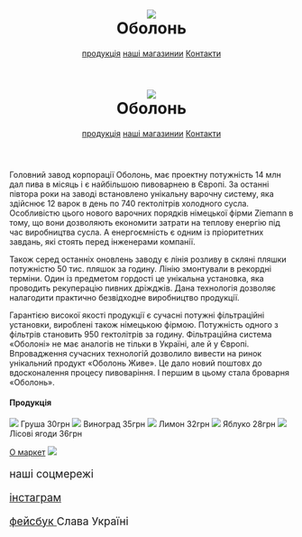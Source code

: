 <html>
 <body>
<head>
<link rel="stylesheet" href="style.css"/>
</head>
<header>
<h1><img src="https://www.beer.ua/wp-content/uploads/2016/12/obol.jpg"/><br/>Оболонь</h1>
<nav class="navi">
<a class="navigatio" href="#prodykt">продукція</a>
<a class="navigatin" href="#oo">наші магазинии</a>
<a class="navigaion" href="#rrr">Контакти</a>
</nav>
</header>
<head>
<link rel="stylesheet" href="style.css"/>
</head>
<header>
<h1><img src="https://www.beer.ua/wp-content/uploads/2016/12/obol.jpg"/><br/>Оболонь</h1>
<nav class="navi">
<a class="navigatio" href="#prodykt">продукція</a>
<a class="navigatin" href="#oo">наші магазинии</a>
<a class="navigaion" href="#rrr">Контакти</a>
</nav>
</header>
<p>Головний завод корпорації Оболонь, має проектну потужність 14 млн дал пива в місяць і є найбільшою пивоварнею в Європі. За останні півтора роки на заводі встановлено унікальну варочну систему, яка здійснює 12 варок в день по 740 гектолітрів холодного сусла. Особливістю цього нового варочних порядків німецької фірми Ziemann в тому, що вони дозволяють економити затрати на теплову енергію під час виробництва сусла. А енергоємність є одним із пріоритетних завдань, які стоять перед інженерами компанії.

Також серед останніх оновлень заводу є лінія розливу в скляні пляшки потужністю 50 тис. пляшок за годину. Лінію змонтували в рекордні терміни. Один із предметом гордості це унікальна установка, яка проводить  рекуперацію пивних дріжджів. Дана технологія дозволяє налагодити практично безвідходне виробництво продукції.

Гарантією високої якості продукції є сучасні потужні фільтраційні установки, вироблені також німецькою фірмою. Потужність одного з фільтрів становить 950 гектолітрів за годину. Фільтраційна система «Оболоні» не має аналогів не тільки в Україні, але й у Європі. Впровадження сучасних технологій дозволило вивести на ринок унікальний продукт «Оболонь Живе». Це дало новий поштовх до вдосконалення процесу пивоваріння. І першим в цьому стала броварня «Оболонь».</p>

<h4 class="rrr" id="prodykt">Продукція</h4>
<p class="kkk">
<img class="hhg" src="https://obolon.ua/img/products/15434.png" />
Груша 30грн  
<img class="hhg" src="https://obolon.ua/img/products/preview/15217.png" />
Виноград 35грн   
<img class="hhg" src="https://obolon.ua/img/products/preview/96953.png" />
 Лимон 32грн
<img class="hhg" src="https://obolon.ua/img/products/preview/74706.png" />
 Яблуко 28грн
<img class="hhg" src="https://obolon.ua/img/products/preview/89935.png" />
Лісові ягоди 36грн </p>

<main>
<a id="oo" class="uuu" href="https://www.facebook.com/obolonmarket/">O маркет</a>
<a href="https://www.facebook.com/obolonmarket/"><img  src="https://scontent-iev1-1.xx.fbcdn.net/v/t39.30808-6/316105323_3141048456115824_359949158806020903_n.jpg?stp=dst-jpg_s960x960&_nc_cat=109&ccb=1-7&_nc_sid=e3f864&_nc_ohc=rjVQXh1x2VkAX_l3im5&_nc_ht=scontent-iev1-1.xx&oh=00_AfAAi7xiCtPRSf7WQfUmvisw6rjhze6nki32QSJWVfNMGw&oe=645AAB86"/> </a> </main>
<footer>
<p class="tyt" style="font-size:19px " id="rrr" >наші соцмережі</p>
  <p style="font-size:19px"> <a href="https://www.instagram.com/obolon_ukr/">інстаграм</a></p>
 <p style="font-size:19px"> <a href="https://www.facebook.com/kiev.klab/posts/%D0%BF%D0%B8%D0%B2%D0%B7%D0%B0%D0%B2%D0%BE%D0%B4-%D0%BE%D0%B1%D0%BE%D0%BB%D0%BE%D0%BD%D1%8C%D0%B5%D0%B3%D0%BE-%D0%B8%D1%81%D1%82%D0%BE%D1%80%D0%B8%D1%8F-%D0%B1%D0%B5%D1%80%D0%B5%D1%82-%D1%81%D0%B2%D0%BE%D0%B5-%D0%BD%D0%B0%D1%87%D0%B0%D0%BB%D0%BE-%D1%81-1974-%D0%B3%D0%BE%D0%B4%D0%B0-%D0%BA%D0%BE%D0%B3%D0%B4%D0%B0-%D0%B2-%D0%BD%D0%BE%D0%B2%D0%BE%D0%BC-%D0%BA%D0%B8%D0%B5%D0%B2%D1%81%D0%BA%D0%BE%D0%BC/2059054714123503/">фейсбук </a> Слава Україні </p>
 </footer>
</body>
</html>





